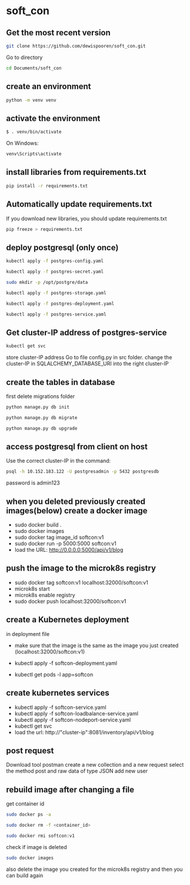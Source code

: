 # soft_con

## Get the most recent version
```bash
git clone https://github.com/dewispooren/soft_con.git
```
Go to directory
```bash
cd Documents/soft_con
```

## create an environment 

```bash
python -m venv venv
```

## activate the environment
```bash
$ . venv/bin/activate
```
On Windows:
```bash
venv\Scripts\activate
```

## install libraries from requirements.txt

```bash
pip install -r requirements.txt
```

## Automatically update requirements.txt

If you download new libraries, you should update requirements.txt

```bash
pip freeze > requirements.txt 
```

## deploy postgresql (only once)
```bash
kubectl apply -f postgres-config.yaml 
```
```bash
kubectl apply -f postgres-secret.yaml 
```
```bash
sudo mkdir -p /opt/postgre/data 
```
```bash
kubectl apply -f postgres-storage.yaml 
```
```bash
kubectl apply -f postgres-deployment.yaml 
```
```bash
kubectl apply -f postgres-service.yaml 
```

## Get cluster-IP address of postgres-service
```bash
kubectl get svc
```
store cluster-IP address
Go to file config.py in src folder.
change the cluster-IP in SQLALCHEMY_DATABASE_URI into the right cluster-IP


## create the tables in database
first delete migrations folder

```bash
python manage.py db init
```
```bash
python manage.py db migrate
```
```bash
python manage.py db upgrade
```

## access postgresql from client on host
Use the correct cluster-IP in the command:
```bash
psql -h 10.152.183.122 -U postgresadmin -p 5432 postgresdb
```
password is admin123

## when you deleted previously created images(below) create a docker image 

- sudo docker build . 
- sudo docker images 
- sudo docker tag image_id softcon:v1 
- sudo docker run -p 5000:5000 softcon:v1
- load the URL: http://0.0.0.0:5000/api/v1/blog

## push the image to the microk8s registry

- sudo docker tag softcon:v1 localhost:32000/softcon:v1
- microk8s start
- microk8s enable registry
- sudo docker push localhost:32000/softcon:v1

## create a Kubernetes deployment 

in deployment file
- make sure that the image is the same as the image you just created (localhost:32000/softcon:v1)

- kubectl apply -f softcon-deployment.yaml
- kubectl get pods -l app=softcon

## create kubernetes services
- kubectl apply -f softcon-service.yaml
- kubectl apply -f softcon-loadbalance-service.yaml
- kubectl apply -f softcon-nodeport-service.yaml
- kubectl get svc
- load the url: http://"cluster-ip":8081/inventory/api/v1/blog

## post request
Download tool postman
create a new collection and a new request
select the method post and raw data of type JSON
add new user

## rebuild image after changing a file
get container id
```bash
sudo docker ps -a
```
```bash
sudo docker rm -f <container_id>
```
```bash
sudo docker rmi softcon:v1
```
check if image is deleted
```bash
sudo docker images
```
also delete the image you created for the microk8s registry
and then you can build again

